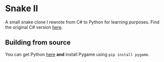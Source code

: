 # Snake II

A small snake clone I rewrote from C# to Python for learning purposes. Find the original C# version [here](https://github.com/abyssalEnvoy/Snake).

## Building from source

You can get Python [here](https://www.python.org/downloads/) **and** install Pygame using ``pip install pygame``.
